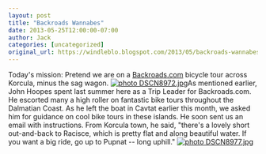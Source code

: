 ```yaml
---
layout: post
title: "Backroads Wannabes"
date: 2013-05-25T12:00:00-07:00
author: Jack
categories: [uncategorized]
original_url: https://windleblo.blogspot.com/2013/05/backroads-wannabes.html
---
```


Today's mission: Pretend we are on a [Backroads.com](http://backroads.com/) bicycle tour across Korcula, minus the sag wagon. [![ photo DSCN8972.jpg](https://lh3.googleusercontent.com/blogger_img_proxy/AEn0k_ule5lGi3nvsCormJIm5uMLPM0YFvOPjBNz52YT5aflzzFozZEhe4aC00E5D-SZmUZv7QTtiK-EmKWTILP7RyIIUruoc1RCCEV0iGUXAtUUv9cKdu9utEHWvSmwzEET1FL6VwujV9j71KKDUgHG=s0-d)](http://s373.photobucket.com/user/windleblo/media/Croatia/DSCN8972.jpg.html)As mentioned earlier, John Hoopes spent last summer here as a Trip Leader for Backroads.com. He escorted many a high roller on fantastic bike tours throughout the Dalmatian Coast. As he left the boat in Cavtat earlier this month, we asked him for guidance on cool bike tours in these islands. He soon sent us an email with  instructions. From Korcula town, he said, "there's a lovely short out-and-back to Racisce, which is pretty flat and along beautiful water. If you want a big ride, go up to Pupnat -- long uphill." [![ photo DSCN8977.jpg](https://lh3.googleusercontent.com/blogger_img_proxy/AEn0k_ud0j7CDBvwdq9WEaQTNcZwfmPZkscPglJIxa1sTWGXEEEghixfd9FyXqttxWg_3gBH9TIoiH-9x33eo-NsZqhNPiVJOdGEcZhNLjTIRvkkOFLvmMdCn-dGOQM8fDKsSzzy1KZ7WNn76JzTTpYf=s0-d)](http://s373.photobucket.com/user/windleblo/media/Croatia/DSCN8977.jpg.html)